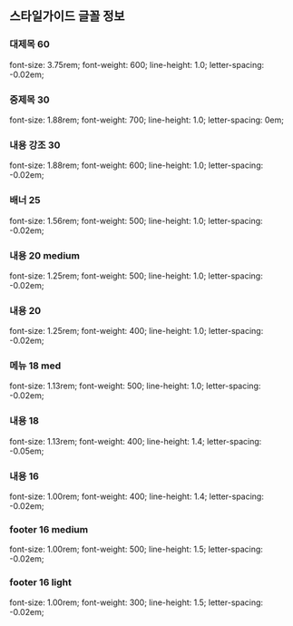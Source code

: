 ## 스타일가이드 글꼴 정보
### 대제목 60
font-size: 3.75rem; font-weight: 600; line-height: 1.0; letter-spacing: -0.02em;
### 중제목 30
font-size: 1.88rem; font-weight: 700; line-height: 1.0; letter-spacing: 0em;
### 내용 강조 30
font-size: 1.88rem; font-weight: 600; line-height: 1.0; letter-spacing: -0.02em;
### 배너 25
font-size: 1.56rem; font-weight: 500; line-height: 1.0; letter-spacing: -0.02em;
### 내용 20 medium
font-size: 1.25rem; font-weight: 500; line-height: 1.0; letter-spacing: -0.02em;
### 내용 20
font-size: 1.25rem; font-weight: 400; line-height: 1.0; letter-spacing: -0.02em;
### 메뉴 18 med
font-size: 1.13rem; font-weight: 500; line-height: 1.0; letter-spacing: -0.02em;
### 내용 18
font-size: 1.13rem; font-weight: 400; line-height: 1.4; letter-spacing: -0.05em;
### 내용 16
font-size: 1.00rem; font-weight: 400; line-height: 1.4; letter-spacing: -0.02em;
### footer 16 medium
font-size: 1.00rem; font-weight: 500; line-height: 1.5; letter-spacing: -0.02em;
### footer 16 light
font-size: 1.00rem; font-weight: 300; line-height: 1.5; letter-spacing: -0.02em;